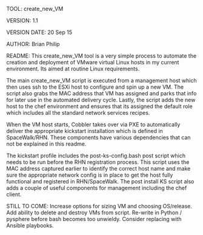 TOOL:						create_new_VM

VERSION:	      1.1

VERSION DATE:	  20 Sep 15

AUTHOR:	        Brian Philip

README:
This create_new_VM tool is a very simple process to automate the creation and deployment of VMware virtual Linux hosts in my current environment. Its aimed at routine Linux requirements.

The main create_new_VM script is executed from a management host which then uses ssh to the ESXi host to configure and spin up a new VM. The script also grabs the MAC address that VM has assigned and parks that info for later use in the automated delivery cycle. Lastly, the script adds the new host to the chef environment and ensures that its assigned the default role which includes all the standard network services recipes. 

When the VM host starts, Cobbler takes over via PXE to automatically deliver the appropriate kickstart installation which is defined in SpaceWalk/RHN. These components have various dependencies that can not be explained in this readme.

The kickstart profile includes the post-ks-config.bash post script which needs to be run before the RHN registration process. This script uses the MAC address captured earlier to identify the correct host name and make sure the appropriate network config is in place to get the host fully functional and registered in RHN/SpaceWalk. The post install KS script also adds a couple of useful components for management including the chef client. 

STILL TO COME: 
Increase options for sizing VM and choosing OS/release. Add ability to delete and destroy VMs from script. Re-write in Python / pysphere  before bash becomes too unwieldy. Consider replacing with Ansible playbooks. 

